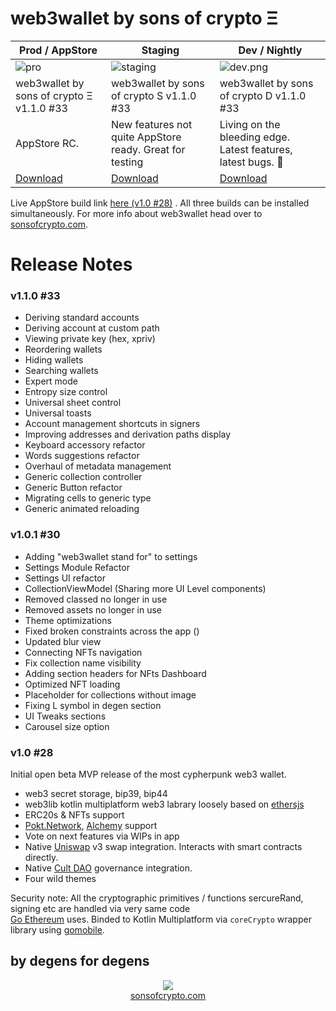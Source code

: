 # web3wallet by sons of crypto Ξ

| Prod / AppStore                                        | Staging                                                  | Dev / Nightly                                                 |
|--------------------------------------------------------|----------------------------------------------------------|---------------------------------------------------------------|
| ![pro](bundledAssets/images/testflight_prod.png)       | ![staging](bundledAssets/images/testflight_staging.png)  | ![dev.png](bundledAssets/images/testflight_dev.png)           |
| web3wallet by sons of crypto Ξ v1.1.0 #33              | web3wallet by sons of crypto S v1.1.0 #33                | web3wallet by sons of crypto D v1.1.0 #33                     |
| AppStore RC.                                           | New features not quite AppStore ready. Great for testing | Living on the bleeding edge. Latest features, latest bugs. 🐛 |
| [Download](https://testflight.apple.com/join/I4DFVaiH) | [Download](https://testflight.apple.com/join/5GiDXNJ3)   | [Download](https://testflight.apple.com/join/85JEPH96)        |

Live AppStore build link [here (v1.0 #28)](https://apps.apple.com/us/app/web3wallet-by-sons-of-crypto-%CE%BE/id6464587288)
. All three builds can be installed simultaneously. For more info about web3wallet
head over to [sonsofcrypto.com](https://sonsofcrypto.com/). 


# Release Notes 

### v1.1.0 #33
- Deriving standard accounts
- Deriving account at custom path
- Viewing private key (hex, xpriv)
- Reordering wallets 
- Hiding wallets
- Searching wallets
- Expert mode
- Entropy size control
- Universal sheet control
- Universal toasts
- Account management shortcuts in signers
- Improving addresses and derivation paths display
- Keyboard accessory refactor
- Words suggestions refactor
- Overhaul of metadata management
- Generic collection controller
- Generic Button refactor
- Migrating cells to generic type
- Generic animated reloading 


### v1.0.1 #30
- Adding "web3wallet stand for" to settings 
- Settings Module Refactor
- Settings UI refactor
- CollectionViewModel (Sharing more UI Level components)
- Removed classed no longer in use
- Removed assets no longer in use
- Theme optimizations 
- Fixed broken constraints across the app ()
- Updated blur view
- Connecting NFTs navigation
- Fix collection name visibility
- Adding section headers for NFts Dashboard
- Optimized NFT loading
- Placeholder for collections without image
- Fixing L symbol in degen section
- UI Tweaks sections
- Carousel size option

### v1.0 #28

Initial open beta MVP release of the most cypherpunk web3 wallet.
- web3 secret storage, bip39, bip44
- web3lib kotlin multiplatform web3 labrary loosely based on [ethersjs](https://github.com/ethers-io/ethers.js)
- ERC20s & NFTs support
- [Pokt.Network](https://www.pokt.network/), [Alchemy](https://www.alchemy.com/) support
- Vote on next features via WIPs in app
- Native [Uniswap](https://uniswap.org/) v3 swap integration. Interacts with smart contracts directly.
- Native [Cult DAO](https://cultdao.io/) governance integration.
- Four wild themes


Security note: All the cryptographic primitives / functions sercureRand, signing
etc are handled via very same code  
[Go Ethereum](https://github.com/ethereum/go-ethereum) uses. Binded to Kotlin 
Multiplatform via `coreCrypto` wrapper library using 
[gomobile](https://pkg.go.dev/golang.org/x/mobile/cmd/gomobile).

## by degens for degens
<p align="center">
  <img src="bundledAssets/images/first_launch_teaser_7.gif"/>
  <br/><a href="https://sonsofcrypto.com">sonsofcrypto.com</a>
</p>
